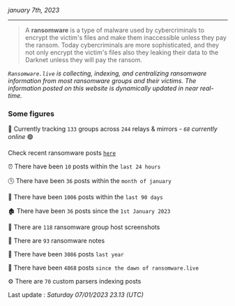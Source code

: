_january 7th, 2023_

---

> A **ransomware** is a type of malware used by cybercriminals to encrypt the victim's files and make them inaccessible unless they pay the ransom. Today cybercriminals are more sophisticated, and they not only encrypt the victim's files also they leaking their data to the Darknet unless they will pay the ransom.


_`Ransomware.live` is collecting, indexing, and centralizing ransomware information from most ransomware groups and their victims. The information posted on this website is dynamically updated in near real-time._

### Some figures 

🔎 Currently tracking `133` groups across `244` relays & mirrors - _`68` currently online_ 🟢

Check recent ransomware posts [`here`](recentposts.md)


⏰ There have been `10` posts within the `last 24 hours`

🕓 There have been `36` posts within the `month of january`

📅 There have been `1006` posts within the `last 90 days`

🏚 There have been `36` posts since the `1st January 2023`

📸 There are `118` ransomware group host screenshots

📝 There are `93` ransomware notes

🚀 There have been `3086` posts `last year`

🐣 There have been `4868` posts `since the dawn of ransomware.live`

⚙️ There are `70` custom parsers indexing posts



Last update : _Saturday 07/01/2023 23.13 (UTC)_

